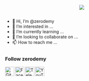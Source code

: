 <!-- zerodemy -->

<p align="center">
  <img src=".imgs/ci53cover1.jpg">
</p>

##

- 👋 Hi, I’m @zerodemy
- 👀 I’m interested in ...
- 🌱 I’m currently learning ...
- 💞️ I’m looking to collaborate on ...
- 📫 How to reach me ...

<!---
zerodemy/zerodemy is a ✨ special ✨ repository because its `README.md` (this file) appears on your GitHub profile.
You can click the Preview link to take a look at your changes.
--->

##

### Follow zerodemy
<a href="https://github.com/zerodemy"><img align="left" title="Github" alt="Github" width="30px" src=".assets/github.png" /></a>
<a href="https://facebook.com/zerodemyOfficial"><img align="left" title="Facebook" alt="Facebook" width="30px" src=".assets/facebook.png" /></a>
<a href="https://t.me/Cyber_i53"><img align="left" title="Telegram" alt="Telegram" width="30px" src=".assets/telegram.png" /></a>
<a href="https://m.youtube.com/@zerodemy"><img align="left" title="YouTube" alt="YouTube" width="30px" src=".assets/YouTube.png" /></a>
